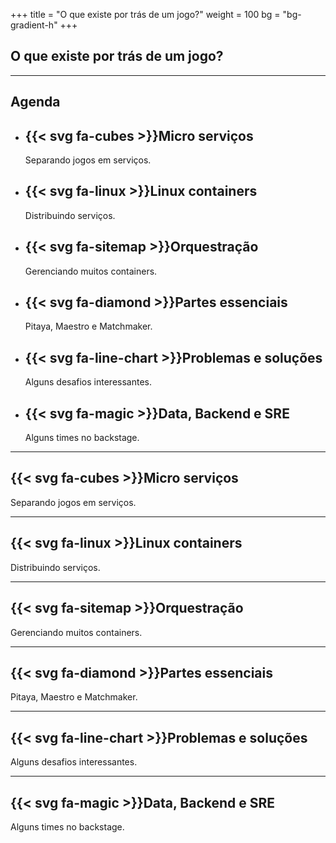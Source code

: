 +++
title = "O que existe por trás de um jogo?"
weight = 100
bg = "bg-gradient-h"
+++

<!--: .wrap -->

## **O que existe por trás de um jogo?**

---


<!--: .wrap .size-70 ..aligncenter -->


## **Agenda**

<!--: .flexblock features  -->
- <div><h2>{{< svg fa-cubes >}}Micro serviços</h2>Separando jogos em serviços.</div>
- <div><h2>{{< svg fa-linux >}}Linux containers</h2>Distribuindo serviços.</div>
- <div><h2>{{< svg fa-sitemap >}}Orquestração</h2>Gerenciando muitos containers.</div>
- <div><h2>{{< svg fa-diamond >}}Partes essenciais</h2>Pitaya, Maestro e Matchmaker.</div>
- <div><h2>{{< svg fa-line-chart >}}Problemas e soluções</h2>Alguns desafios interessantes.</div>
- <div><h2>{{< svg fa-magic >}}Data, Backend e SRE</h2>Alguns times no backstage.</div>

---

<!--: .wrap -->
<div><h2>{{< svg fa-cubes >}}Micro serviços</h2>Separando jogos em serviços.</div>

---

<!--: .wrap -->
<div><h2>{{< svg fa-linux >}}Linux containers</h2>Distribuindo serviços.</div>

---

<!--: .wrap -->
<div><h2>{{< svg fa-sitemap >}}Orquestração</h2>Gerenciando muitos containers.</div>

---

<!--: .wrap -->
<div><h2>{{< svg fa-diamond >}}Partes essenciais</h2>Pitaya, Maestro e Matchmaker.</div>

---

<!--: .wrap -->
<div><h2>{{< svg fa-line-chart >}}Problemas e soluções</h2>Alguns desafios interessantes.</div>

---

<!--: .wrap -->
<div><h2>{{< svg fa-magic >}}Data, Backend e SRE</h2>Alguns times no backstage.</div>
